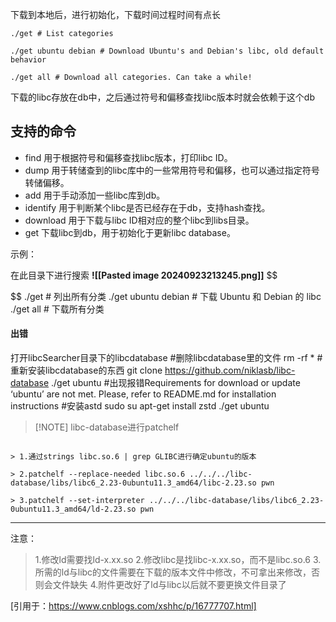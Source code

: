 下载到本地后，进行初始化，下载时间过程时间有点长


```
./get # List categories

./get ubuntu debian # Download Ubuntu's and Debian's libc, old default behavior

./get all # Download all categories. Can take a while!
```


下载的libc存放在db中，之后通过符号和偏移查找libc版本时就会依赖于这个db

## 支持的命令

- find 用于根据符号和偏移查找libc版本，打印libc ID。
- dump 用于转储查到的libc库中的一些常用符号和偏移，也可以通过指定符号转储偏移。
- add 用于手动添加一些libc库到db。
- identify 用于判断某个libc是否已经存在于db，支持hash查找。
- download 用于下载与libc ID相对应的整个libc到libs目录。
- get 下载libc到db，用于初始化于更新libc database。

示例：

在此目录下进行搜索
**![[Pasted image 20240923213245.png]]**
$$

$$
./get # 列出所有分类
./get ubuntu debian # 下载 Ubuntu 和 Debian 的 libc
./get all # 下载所有分类


#### 出错
打开libcSearcher目录下的libcdatabase
#删除libcdatabase里的文件
rm -rf *
#重新安装libcdatabase的东西
git clone https://github.com/niklasb/libc-database
./get ubuntu 
#出现报错Requirements for download or update ‘ubuntu’ are not met. Please, refer to README.md for installation instructions
#安装astd
sudo su 
apt-get install zstd
./get ubuntu


> [!NOTE] libc-database进行patchelf

```

> 1.通过strings libc.so.6 | grep GLIBC进行确定ubuntu的版本

> 2.patchelf --replace-needed libc.so.6 ../../../libc-database/libs/libc6_2.23-0ubuntu11.3_amd64/libc-2.23.so pwn

> 3.patchelf --set-interpreter ../../../libc-database/libs/libc6_2.23-0ubuntu11.3_amd64/ld-2.23.so pwn
```

---
注意：
>
>1.修改ld需要找ld-x.xx.so
>2.修改libc是找libc-x.xx.so，而不是libc.so.6
>3.所需的ld与libc的文件需要在下载的版本文件中修改，不可拿出来修改，否则会文件缺失
>4.附件更改好了ld与libc以后就不要更换文件目录了

[引用于：https://www.cnblogs.com/xshhc/p/16777707.html]